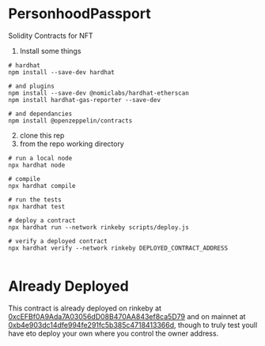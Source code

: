 # PersonhoodPassport

Solidity Contracts for NFT 

1. Install some things

```
# hardhat
npm install --save-dev hardhat

# and plugins
npm install --save-dev @nomiclabs/hardhat-etherscan
npm install hardhat-gas-reporter --save-dev

# and dependancies
npm install @openzeppelin/contracts

```

2. clone this rep
3. from the repo working directory

```
# run a local node
npx hardhat node

# compile
npx hardhat compile

# run the tests
npx hardhat test

# deploy a contract
npx hardhat run --network rinkeby scripts/deploy.js

# verify a deployed contract
npx hardhat verify --network rinkeby DEPLOYED_CONTRACT_ADDRESS 


```


# Already Deployed

This contract is already deployed on rinkeby at [0xcEFBf0A9Ada7A03056dD08B470AA843ef8ca5D79](https://rinkeby.etherscan.io/address/0xcEFBf0A9Ada7A03056dD08B470AA843ef8ca5D79#code) and on mainnet at [0xb4e903dc14dfe994fe291fc5b385c4718413366d](https://etherscan.io/address/0xb4e903dc14dfe994fe291fc5b385c4718413366d), though to truly test youll have eto deploy your own where you control the owner address.
